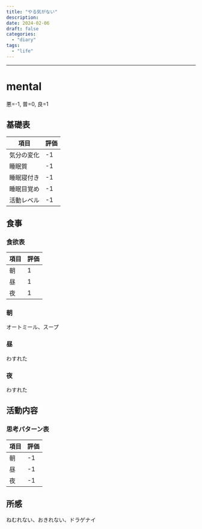 ```yaml
---
title: "やる気がない"
description:
date: 2024-02-06
draft: false
categories:
  - "diary"
tags:
  - "life"
---
```


---

# mental

悪=-1, 普=0, 良=1

## 基礎表

| 項目       | 評価 |
| ---------- | ---- |
| 気分の変化 | -1   |
| 睡眠質     | -1   |
| 睡眠寝付き | -1   |
| 睡眠目覚め | -1   |
| 活動レベル | -1   |

## 食事

### 食欲表

| 項目 | 評価 |
| ---- | ---- |
| 朝   | 1    |
| 昼   | 1    |
| 夜   | 1    |

### 朝

オートミール、スープ

### 昼

わすれた

### 夜

わすれた

## 活動内容

### 思考パターン表

| 項目 | 評価 |
| ---- | ---- |
| 朝   | -1   |
| 昼   | -1   |
| 夜   | -1   |

## 所感

ねむれない、おきれない、ドラゲナイ
